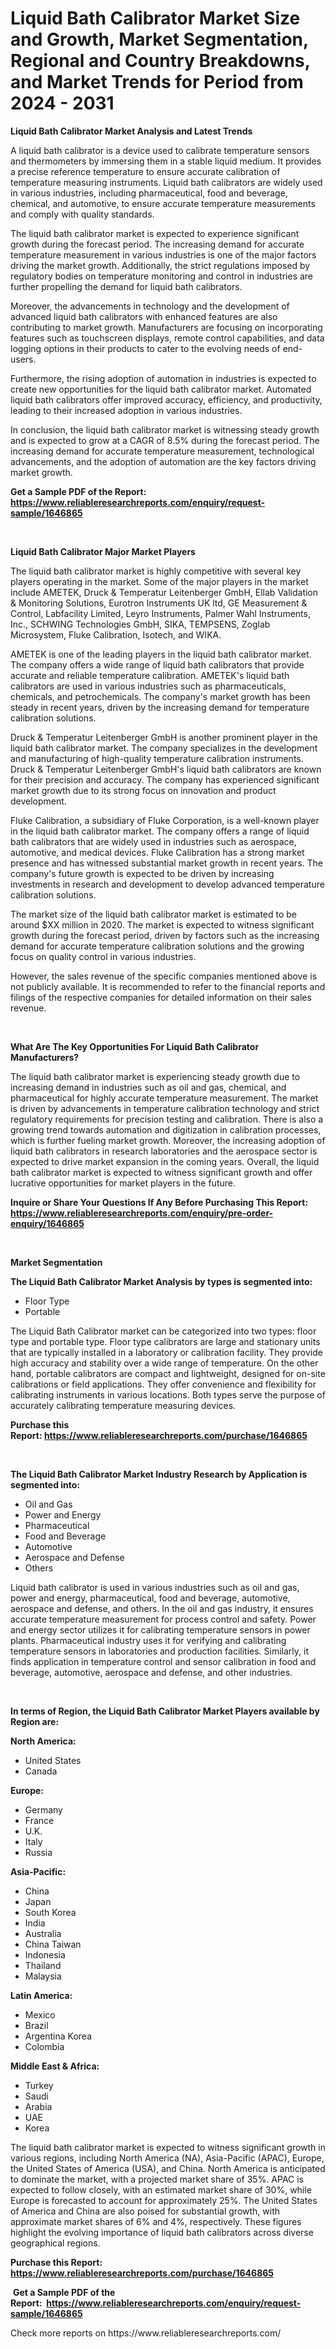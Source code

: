 <p><h1>Liquid Bath Calibrator Market Size and Growth, Market Segmentation, Regional and Country Breakdowns, and Market Trends for Period from 2024 -  2031</h1></p><p><strong>Liquid Bath Calibrator Market Analysis and Latest Trends</strong></p>
<p><p>A liquid bath calibrator is a device used to calibrate temperature sensors and thermometers by immersing them in a stable liquid medium. It provides a precise reference temperature to ensure accurate calibration of temperature measuring instruments. Liquid bath calibrators are widely used in various industries, including pharmaceutical, food and beverage, chemical, and automotive, to ensure accurate temperature measurements and comply with quality standards.</p><p>The liquid bath calibrator market is expected to experience significant growth during the forecast period. The increasing demand for accurate temperature measurement in various industries is one of the major factors driving the market growth. Additionally, the strict regulations imposed by regulatory bodies on temperature monitoring and control in industries are further propelling the demand for liquid bath calibrators.</p><p>Moreover, the advancements in technology and the development of advanced liquid bath calibrators with enhanced features are also contributing to market growth. Manufacturers are focusing on incorporating features such as touchscreen displays, remote control capabilities, and data logging options in their products to cater to the evolving needs of end-users.</p><p>Furthermore, the rising adoption of automation in industries is expected to create new opportunities for the liquid bath calibrator market. Automated liquid bath calibrators offer improved accuracy, efficiency, and productivity, leading to their increased adoption in various industries.</p><p>In conclusion, the liquid bath calibrator market is witnessing steady growth and is expected to grow at a CAGR of 8.5% during the forecast period. The increasing demand for accurate temperature measurement, technological advancements, and the adoption of automation are the key factors driving market growth.</p></p>
<p><strong>Get a Sample PDF of the Report:&nbsp; <a href="https://www.reliableresearchreports.com/enquiry/request-sample/1646865">https://www.reliableresearchreports.com/enquiry/request-sample/1646865</a></strong></p>
<p>&nbsp;</p>
<p><strong>Liquid Bath Calibrator Major Market Players</strong></p>
<p><p>The liquid bath calibrator market is highly competitive with several key players operating in the market. Some of the major players in the market include AMETEK, Druck & Temperatur Leitenberger GmbH, Ellab Validation & Monitoring Solutions, Eurotron Instruments UK ltd, GE Measurement & Control, Labfacility Limited, Leyro Instruments, Palmer Wahl Instruments, Inc., SCHWING Technologies GmbH, SIKA, TEMPSENS, Zoglab Microsystem, Fluke Calibration, Isotech, and WIKA.</p><p>AMETEK is one of the leading players in the liquid bath calibrator market. The company offers a wide range of liquid bath calibrators that provide accurate and reliable temperature calibration. AMETEK's liquid bath calibrators are used in various industries such as pharmaceuticals, chemicals, and petrochemicals. The company's market growth has been steady in recent years, driven by the increasing demand for temperature calibration solutions.</p><p>Druck & Temperatur Leitenberger GmbH is another prominent player in the liquid bath calibrator market. The company specializes in the development and manufacturing of high-quality temperature calibration instruments. Druck & Temperatur Leitenberger GmbH's liquid bath calibrators are known for their precision and accuracy. The company has experienced significant market growth due to its strong focus on innovation and product development.</p><p>Fluke Calibration, a subsidiary of Fluke Corporation, is a well-known player in the liquid bath calibrator market. The company offers a range of liquid bath calibrators that are widely used in industries such as aerospace, automotive, and medical devices. Fluke Calibration has a strong market presence and has witnessed substantial market growth in recent years. The company's future growth is expected to be driven by increasing investments in research and development to develop advanced temperature calibration solutions.</p><p>The market size of the liquid bath calibrator market is estimated to be around $XX million in 2020. The market is expected to witness significant growth during the forecast period, driven by factors such as the increasing demand for accurate temperature calibration solutions and the growing focus on quality control in various industries.</p><p>However, the sales revenue of the specific companies mentioned above is not publicly available. It is recommended to refer to the financial reports and filings of the respective companies for detailed information on their sales revenue.</p></p>
<p>&nbsp;</p>
<p><strong>What Are The Key Opportunities For Liquid Bath Calibrator Manufacturers?</strong></p>
<p><p>The liquid bath calibrator market is experiencing steady growth due to increasing demand in industries such as oil and gas, chemical, and pharmaceutical for highly accurate temperature measurement. The market is driven by advancements in temperature calibration technology and strict regulatory requirements for precision testing and calibration. There is also a growing trend towards automation and digitization in calibration processes, which is further fueling market growth. Moreover, the increasing adoption of liquid bath calibrators in research laboratories and the aerospace sector is expected to drive market expansion in the coming years. Overall, the liquid bath calibrator market is expected to witness significant growth and offer lucrative opportunities for market players in the future.</p></p>
<p><strong>Inquire or Share Your Questions If Any Before Purchasing This Report: <a href="https://www.reliableresearchreports.com/enquiry/pre-order-enquiry/1646865">https://www.reliableresearchreports.com/enquiry/pre-order-enquiry/1646865</a></strong></p>
<p>&nbsp;</p>
<p><strong>Market Segmentation</strong></p>
<p><strong>The Liquid Bath Calibrator Market Analysis by types is segmented into:</strong></p>
<p><ul><li>Floor Type</li><li>Portable</li></ul></p>
<p><p>The Liquid Bath Calibrator market can be categorized into two types: floor type and portable type. Floor type calibrators are large and stationary units that are typically installed in a laboratory or calibration facility. They provide high accuracy and stability over a wide range of temperature. On the other hand, portable calibrators are compact and lightweight, designed for on-site calibrations or field applications. They offer convenience and flexibility for calibrating instruments in various locations. Both types serve the purpose of accurately calibrating temperature measuring devices.</p></p>
<p><strong>Purchase this Report:&nbsp;<a href="https://www.reliableresearchreports.com/purchase/1646865">https://www.reliableresearchreports.com/purchase/1646865</a></strong></p>
<p>&nbsp;</p>
<p><strong>The Liquid Bath Calibrator Market Industry Research by Application is segmented into:</strong></p>
<p><ul><li>Oil and Gas</li><li>Power and Energy</li><li>Pharmaceutical</li><li>Food and Beverage</li><li>Automotive</li><li>Aerospace and Defense</li><li>Others</li></ul></p>
<p><p>Liquid bath calibrator is used in various industries such as oil and gas, power and energy, pharmaceutical, food and beverage, automotive, aerospace and defense, and others. In the oil and gas industry, it ensures accurate temperature measurement for process control and safety. Power and energy sector utilizes it for calibrating temperature sensors in power plants. Pharmaceutical industry uses it for verifying and calibrating temperature sensors in laboratories and production facilities. Similarly, it finds application in temperature control and sensor calibration in food and beverage, automotive, aerospace and defense, and other industries.</p></p>
<p>&nbsp;</p>
<p><strong>In terms of Region, the Liquid Bath Calibrator Market Players available by Region are:</strong></p>
<p>
    <p> <strong> North America: </strong>
        <ul>
            <li>United States</li>
            <li>Canada</li>
        </ul>
        </p> 
    <p> <strong> Europe: </strong>
        <ul>
            <li>Germany</li>
            <li>France</li>
            <li>U.K.</li>
            <li>Italy</li>
            <li>Russia</li>
        </ul>
        </p> 
    <p> <strong> Asia-Pacific: </strong>
        <ul>
            <li>China</li>
            <li>Japan</li>
            <li>South Korea</li>
            <li>India</li>
            <li>Australia</li>
            <li>China Taiwan</li>
            <li>Indonesia</li>
            <li>Thailand</li>
            <li>Malaysia</li>
        </ul>
        </p> 
    <p> <strong> Latin America: </strong>
        <ul>
            <li>Mexico</li>
            <li>Brazil</li>
            <li>Argentina Korea</li>
            <li>Colombia</li>
        </ul>
        </p> 
    <p> <strong> Middle East & Africa: </strong>
        <ul>
            <li>Turkey</li>
            <li>Saudi</li>
            <li>Arabia</li>
            <li>UAE</li>
            <li>Korea</li>
        </ul>
    </p>
    </p>
<p><p>The liquid bath calibrator market is expected to witness significant growth in various regions, including North America (NA), Asia-Pacific (APAC), Europe, the United States of America (USA), and China. North America is anticipated to dominate the market, with a projected market share of 35%. APAC is expected to follow closely, with an estimated market share of 30%, while Europe is forecasted to account for approximately 25%. The United States of America and China are also poised for substantial growth, with approximate market shares of 6% and 4%, respectively. These figures highlight the evolving importance of liquid bath calibrators across diverse geographical regions.</p></p>
<p><strong>Purchase this Report: <a href="https://www.reliableresearchreports.com/purchase/1646865">https://www.reliableresearchreports.com/purchase/1646865</a></strong></p>
<p>&nbsp;<strong>Get a Sample PDF of the Report:&nbsp;&nbsp;<a href="https://www.reliableresearchreports.com/enquiry/request-sample/1646865">https://www.reliableresearchreports.com/enquiry/request-sample/1646865</a></strong></p>
<p><strong></strong></p>
<p>Check more reports on https://www.reliableresearchreports.com/</p>